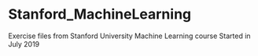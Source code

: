 # Stanford_MachineLearning
 Exercise files from Stanford University Machine Learning course
Started in July 2019
